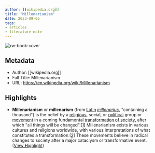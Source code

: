```yaml
---
author: [[wikipedia.org]]
title: "Millenarianism"
date: 2023-09-05
tags: 
- articles
- literature-note
---
```

![rw-book-cover](https://upload.wikimedia.org/wikipedia/commons/thumb/2/2a/2010_Utopien_arche04.jpg/1200px-2010_Utopien_arche04.jpg)

## Metadata
- Author: [[wikipedia.org]]
- Full Title: Millenarianism
- URL: https://en.wikipedia.org/wiki/Millenarianism

## Highlights
- **Millenarianism** or **millenarism** (from [Latin](https://en.wikipedia.org/wiki/Latin_language) *[millenarius](https://en.wiktionary.org/wiki/millenarius)*, "containing a thousand") is the belief by a [religious](https://en.wikipedia.org/wiki/Religious_organization), social, or [political](https://en.wikipedia.org/wiki/Political_party) group or [movement](https://en.wikipedia.org/wiki/Social_movement) in a coming fundamental [transformation of society](https://en.wikipedia.org/wiki/Social_transformation), after which "all things will be changed".[[1]](https://en.wikipedia.org/wiki/Millenarianism#cite_note-1) Millenarianism exists in various cultures and religions worldwide, with various interpretations of what constitutes a transformation.[[2]](https://en.wikipedia.org/wiki/Millenarianism#cite_note-2)
  These movements believe in radical changes to society after a major cataclysm or transformative event. ([View Highlight](https://read.readwise.io/read/01h9jxj66pfgkfzs2kkqg3d6c5))
